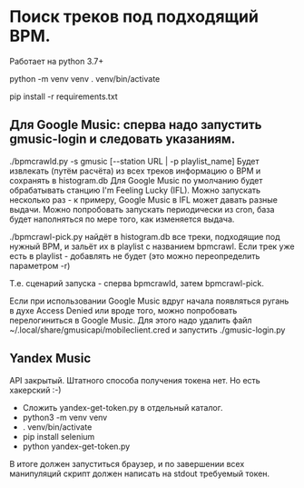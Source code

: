 # Поиск треков под подходящий BPM.

Работает на python 3.7+

python -m venv venv
. venv/bin/activate

pip install -r requirements.txt

## Для Google Music: сперва надо запустить gmusic-login и следовать указаниям.

./bpmcrawld.py -s gmusic [--station URL | -p playlist_name]
Будет извлекать (путём расчёта) из всех треков информацию о BPM и сохранять в histogram.db
Для Google Music по умолчанию будет обрабатывать станцию I'm Feeling Lucky (IFL).
Можно запускать несколько раз - к примеру, Google Music в IFL может давать разные выдачи. Можно попробовать запускать периодически из cron, база будет наполняться по мере того, как изменяется выдача.

./bpmcrawl-pick.py найдёт в histogram.db все треки, подходящие под нужный BPM, и зальёт их в playlist с названием bpmcrawl.
Если трек уже есть в playlist - добавлять не будет (это можно переопределить параметром -r)

Т.е. сценарий запуска - сперва bpmcrawld, затем bpmcrawl-pick.

Если при использовании Google Music вдруг начала появляться ругань в духе Access Denied или вроде того, можно попробовать перелогиниться в Google Music.
Для этого надо удалить файл ~/.local/share/gmusicapi/mobileclient.cred и запустить ./gmusic-login.py

## Yandex Music

API закрытый. Штатного способа получения токена нет.
Но есть хакерский :-)

- Сложить yandex-get-token.py в отдельный каталог.
- python3 -m venv venv
- . venv/bin/activate
- pip install selenium
- python yandex-get-token.py

В итоге должен запуститься браузер, и по завершении всех манипуляций скрипт должен написать на stdout требуемый токен.